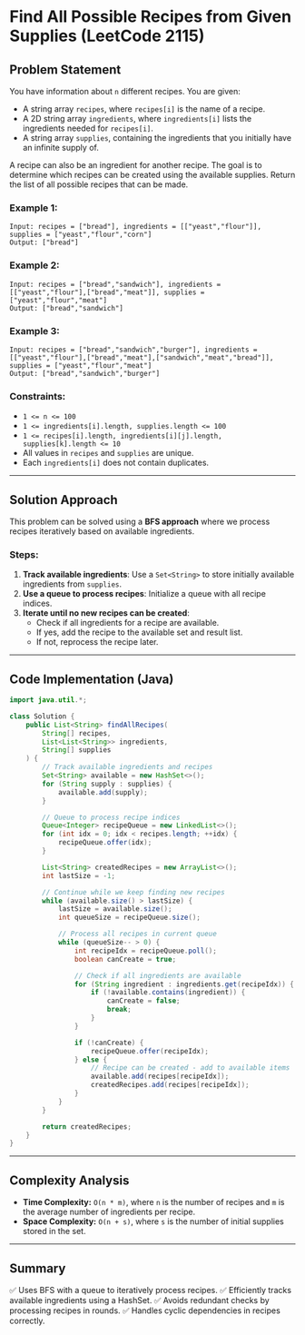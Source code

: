 # Find All Possible Recipes from Given Supplies (LeetCode 2115)

## Problem Statement
You have information about `n` different recipes. You are given:
- A string array `recipes`, where `recipes[i]` is the name of a recipe.
- A 2D string array `ingredients`, where `ingredients[i]` lists the ingredients needed for `recipes[i]`.
- A string array `supplies`, containing the ingredients that you initially have an infinite supply of.

A recipe can also be an ingredient for another recipe. The goal is to determine which recipes can be created using the available supplies. Return the list of all possible recipes that can be made.

### Example 1:
```plaintext
Input: recipes = ["bread"], ingredients = [["yeast","flour"]], supplies = ["yeast","flour","corn"]
Output: ["bread"]
```

### Example 2:
```plaintext
Input: recipes = ["bread","sandwich"], ingredients = [["yeast","flour"],["bread","meat"]], supplies = ["yeast","flour","meat"]
Output: ["bread","sandwich"]
```

### Example 3:
```plaintext
Input: recipes = ["bread","sandwich","burger"], ingredients = [["yeast","flour"],["bread","meat"],["sandwich","meat","bread"]], supplies = ["yeast","flour","meat"]
Output: ["bread","sandwich","burger"]
```

### Constraints:
- `1 <= n <= 100`
- `1 <= ingredients[i].length, supplies.length <= 100`
- `1 <= recipes[i].length, ingredients[i][j].length, supplies[k].length <= 10`
- All values in `recipes` and `supplies` are unique.
- Each `ingredients[i]` does not contain duplicates.

---

## Solution Approach
This problem can be solved using a **BFS approach** where we process recipes iteratively based on available ingredients.

### Steps:
1. **Track available ingredients**: Use a `Set<String>` to store initially available ingredients from `supplies`.
2. **Use a queue to process recipes**: Initialize a queue with all recipe indices.
3. **Iterate until no new recipes can be created**:
   - Check if all ingredients for a recipe are available.
   - If yes, add the recipe to the available set and result list.
   - If not, reprocess the recipe later.

---

## Code Implementation (Java)
```java
import java.util.*;

class Solution {
    public List<String> findAllRecipes(
        String[] recipes,
        List<List<String>> ingredients,
        String[] supplies
    ) {
        // Track available ingredients and recipes
        Set<String> available = new HashSet<>();
        for (String supply : supplies) {
            available.add(supply);
        }

        // Queue to process recipe indices
        Queue<Integer> recipeQueue = new LinkedList<>();
        for (int idx = 0; idx < recipes.length; ++idx) {
            recipeQueue.offer(idx);
        }

        List<String> createdRecipes = new ArrayList<>();
        int lastSize = -1;

        // Continue while we keep finding new recipes
        while (available.size() > lastSize) {
            lastSize = available.size();
            int queueSize = recipeQueue.size();

            // Process all recipes in current queue
            while (queueSize-- > 0) {
                int recipeIdx = recipeQueue.poll();
                boolean canCreate = true;

                // Check if all ingredients are available
                for (String ingredient : ingredients.get(recipeIdx)) {
                    if (!available.contains(ingredient)) {
                        canCreate = false;
                        break;
                    }
                }

                if (!canCreate) {
                    recipeQueue.offer(recipeIdx);
                } else {
                    // Recipe can be created - add to available items
                    available.add(recipes[recipeIdx]);
                    createdRecipes.add(recipes[recipeIdx]);
                }
            }
        }

        return createdRecipes;
    }
}
```

---

## Complexity Analysis
- **Time Complexity:** `O(n * m)`, where `n` is the number of recipes and `m` is the average number of ingredients per recipe.
- **Space Complexity:** `O(n + s)`, where `s` is the number of initial supplies stored in the set.

---

## Summary
✅ Uses BFS with a queue to iteratively process recipes.
✅ Efficiently tracks available ingredients using a HashSet.
✅ Avoids redundant checks by processing recipes in rounds.
✅ Handles cyclic dependencies in recipes correctly.

